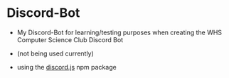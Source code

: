 # Discord-Bot
- My Discord-Bot for learning/testing purposes when creating the WHS Computer Science Club Discord Bot
- (not being used currently)  



- using the [discord.js](https://discord.js.org/?source=post_page---------------------------#/) npm package